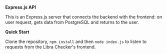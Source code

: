 **Express.js API**

This is an Express.js server that connects the backend with the frontend: on user request, gets data from PostgreSQL and returns to the user.


**Quick Start**

Clone the repository, `npm install` and then `node index.js` to listen to requests from the Libra Checker's frontend.